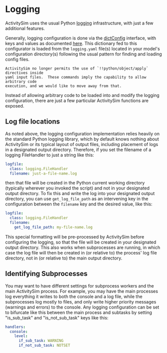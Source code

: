 # Logging

ActivitySim uses the usual Python [logging](https://docs.python.org/3/library/logging.html)
infrastructure, with just a few additional features.

Generally, logging configuration is done via the
[dictConfig](https://docs.python.org/3/library/logging.config.html#logging.config.dictConfig)
interface, with keys and values as documented
[here](https://docs.python.org/3/library/logging.config.html#dictionary-schema-details).
This dictionary fed to this configurator is loaded from the `logging.yaml`
file(s) located in your model's configuration directory(s) following the
usual pattern for finding and loading config files.

```{versionadded} 1.3
ActivitySim no longer permits the use of `!!python/object/apply` directives inside
yaml input files.  These commands imply the capability to allow arbitrary code
execution, and we would like to move away from that.
```

Instead of allowing arbitrary code to be loaded into and modify the logging configuration,
there are just a few particular ActivitySim functions are exposed.

## Log file locations

As noted above, the logging configuration implementation relies heavily on the
standard Python logging library, which by default knows nothing about ActivitySim
or its typical layout of output files, including placement of logs in a designated
output directory.  Therefore, if you set the filename of a logging FileHandler to
just a string like this:

```yaml
logfile:
  class: logging.FileHandler
  filename: just-a-file-name.log
```

then that file will be created in the Python current working directory (typically
wherever you invoked the script) and not in your designated output directory.
To fix this and write the log into your designated output directory, you can use
`get_log_file_path` as an intervening key in the configuration between the
`filename` key and the desired value, like this:

```yaml
logfile:
  class: logging.FileHandler
  filename:
    get_log_file_path: my-file-name.log
```

This special formatting will be pre-processed by ActivitySim before configuring
the logging, so that the file will be created in your designated output directory.
This also works when subprocesses are running, in which case the log file will
then be created in (or relative to) the process' log file directory,
not in (or relative to) the main output directory.

## Identifying Subprocesses

You may want to have different settings for subprocess workers and the main
ActivitySim process.  For example, you may have the main processes log everything it writes
to both the console and a log file, while the subprocesses log mostly to files, and
only write higher priority messages (warnings and errors) to the console.  Any
logging configuration can be set to bifurcate like this between the main process and
subtasks by setting "is_sub_task" and "is_not_sub_task" keys like this:

```yaml
handlers:
  console:
    level:
      if_sub_task: WARNING
      if_not_sub_task: NOTSET
```
